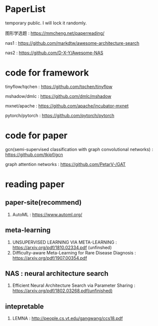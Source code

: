 # PaperList
temporary public. I will lock it randomly.

图形学选题 :  https://mmcheng.net/paperreading/

nas1 : https://github.com/markdtw/awesome-architecture-search

nas2 : https://github.com/D-X-Y/Awesome-NAS

# code for framework

tinyflow/tqchen : https://github.com/tqchen/tinyflow

mshadow/dmlc : https://github.com/dmlc/mshadow

mxnet/apache : https://github.com/apache/incubator-mxnet

pytorch/pytorch : https://github.com/pytorch/pytorch


# code for paper

gcn(semi-supervised classification with graph convolutional networks) : https://github.com/tkipf/gcn 

graph attention networks : https://github.com/PetarV-/GAT


# reading paper

## paper-site(recommend)

1. AutoML :  https://www.automl.org/


## meta-learning

1.  UNSUPERVISED LEARNING VIA META-LEARNING : https://arxiv.org/pdf/1810.02334.pdf (unfinshed)
2.  Difficulty-aware Meta-Learning for Rare Disease Diagnosis : https://arxiv.org/pdf/1907.00354.pdf

## NAS : neural architecture search 

1.  Efficient Neural Architecture Search via Parameter Sharing : https://arxiv.org/pdf/1802.03268.pdf(unfinished)


## intepretable

1. LEMNA : http://people.cs.vt.edu/gangwang/ccs18.pdf